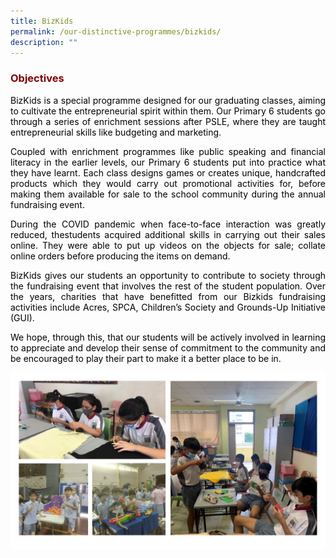 ```yaml
---
title: BizKids
permalink: /our-distinctive-programmes/bizkids/
description: ""
---
```

<h3 style="text-align: justify;"><strong><span style="color: #800000;">Objectives</span></strong></h3>

<p style="text-align: justify;"><span style="color: #000000;">BizKids is a special programme designed for our graduating classes, aiming to cultivate the entrepreneurial spirit within them. Our Primary 6 students go through a series of enrichment sessions after PSLE, where they are taught entrepreneurial skills like budgeting and marketing.</span></p>
<p style="text-align: justify;"><span style="color: #000000;">Coupled with enrichment programmes like public speaking and financial literacy in the earlier levels, our Primary 6 students put into practice what they have learnt. Each class designs games or creates unique, handcrafted products which they would carry out promotional activities for, before making them available for sale to the school community during the annual fundraising event.</span></p>
<p style="text-align: justify;"><span style="color: #000000;">During the COVID pandemic when face-to-face interaction was greatly reduced, thestudents acquired additional skills in carrying out their sales online. They were able to put up videos on the objects for sale; collate online orders before producing the items on demand.</span></p>
<p style="text-align: justify;"><span style="color: #000000;">BizKids gives our students an opportunity to contribute to society through the fundraising event that involves the rest of the student population. Over the years, charities that have benefitted from our Bizkids fundraising activities include Acres, SPCA, Children&rsquo;s Society and Grounds-Up Initiative (GUI).</span></p>
<p style="text-align: justify;"><span style="color: #000000;">We hope, through this, that our students will be actively involved in learning to </span><span style="color: #000000;">appreciate and develop their sense of commitment to the community and be encouraged to play their part to make it a better place to be in.</span></p>

![](/images/Bizkids.jpg)